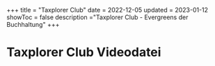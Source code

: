 +++
title = "Taxplorer Club"
date = 2022-12-05
updated = 2023-01-12
showToc = false
description ="Taxplorer Club - Evergreens der Buchhaltung"
+++

<script lang="ts">
    import Button from '$lib/components/Button.svelte';
    import Figure from '$lib/components/Figure.svelte';
    import UserRectangle from "phosphor-svelte/lib/UserRectangle";
    import Audio from '$lib/components/Audio.svelte';
</script>

# Taxplorer Club Videodatei

<Audio src="https://cloud.kobschaetzki.de/f/afc12850c14146309a7d/?dl=1" title="Video Taxplorer" />
